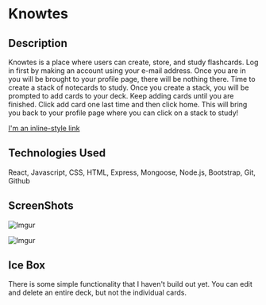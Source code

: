 # Knowtes

## Description

Knowtes is a place where users can create, store, and study flashcards. Log in first by making an account using your e-mail address. Once you are in you will be brought to your profile page, there will be nothing there. Time to create a stack of notecards to study. Once you create a stack, you will be prompted to add cards to your deck. Keep adding cards until you are finished. Click add card one last time and then click home. This will bring you back to your profile page where you can click on a stack to study!

[I'm an inline-style link](https://knowtes.herokuapp.com/)

## Technologies Used

React, Javascript, CSS, HTML, Express, Mongoose, Node.js, Bootstrap, Git, Github

## ScreenShots

![Imgur](https://i.imgur.com/tX9eGdf.png)

![Imgur](https://i.imgur.com/tX9eGdf.png)

## Ice Box

There is some simple functionality that I haven't build out yet. You can edit and delete an entire deck, but not the individual cards.
